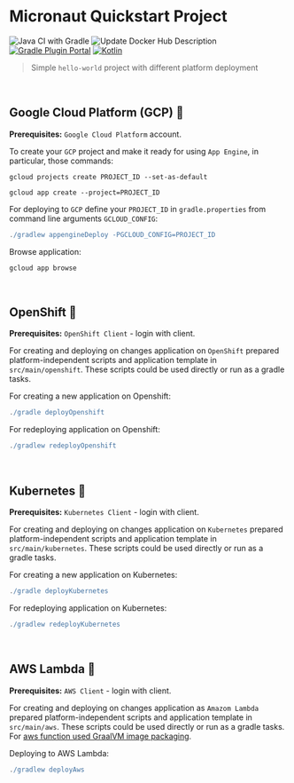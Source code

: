 # Micronaut Quickstart Project
![Java CI with Gradle](https://github.com/ElinaValieva/micronaut-quickstart/workflows/Java%20CI%20with%20Gradle/badge.svg?branch=master)
![Update Docker Hub Description](https://github.com/ElinaValieva/micronaut-quickstarts/workflows/Update%20Docker%20Hub%20Description/badge.svg?branch=master)
[![Gradle Plugin Portal](https://img.shields.io/maven-metadata/v/https/plugins.gradle.org/m2/com/google/cloud/tools/jib/com.google.cloud.tools.jib.gradle.plugin/maven-metadata.xml.svg?colorB=007ec6&label=gradle)](https://plugins.gradle.org/plugin/com.google.cloud.tools.jib)
[![Kotlin](https://img.shields.io/badge/Kotlin-1.3.72-orange.svg) ](https://kotlinlang.org/)
> Simple `hello-world` project with different platform deployment

&nbsp;
## Google Cloud Platform (GCP) 🚩
**Prerequisites:** `Google Cloud Platform` account. 

To create your `GCP` project and make it ready for using `App Engine`, in particular, those commands:
```shell
gcloud projects create PROJECT_ID --set-as-default

gcloud app create --project=PROJECT_ID
```

For deploying to `GCP` define your `PROJECT_ID` in `gradle.properties` from command line arguments `GCLOUD_CONFIG`: 

```gradle
./gradlew appengineDeploy -PGCLOUD_CONFIG=PROJECT_ID
```
Browse application:
```
gcloud app browse
```
&nbsp;

## OpenShift 🚩
**Prerequisites:** `OpenShift Client` - login with client. 

For creating and deploying on changes application on `OpenShift` prepared platform-independent scripts and application template in `src/main/openshift`. These scripts could be used directly or run as a gradle tasks.

For creating a new application on Openshift: 
```gradle
./gradle deployOpenshift
```
For redeploying application on Openshift: 
```gradle
./gradlew redeployOpenshift
```
&nbsp;

## Kubernetes 🚩
**Prerequisites:** `Kubernetes Client` - login with client. 

For creating and deploying on changes application on `Kubernetes` prepared platform-independent scripts and application template in `src/main/kubernetes`. These scripts could be used directly or run as a gradle tasks.

For creating a new application on Kubernetes: 
```gradle
./gradle deployKubernetes
```
For redeploying application on Kubernetes: 
```gradle
./gradlew redeployKubernetes
```
&nbsp;

## AWS Lambda 🚩
**Prerequisites:** `AWS Client` - login with client. 

For creating and deploying on changes application as `Amazom Lambda` prepared platform-independent scripts and application template in `src/main/aws`. These scripts could be used directly or run as a gradle tasks. For [aws function used GraalVM image packaging](https://github.com/micronaut-guides/micronaut-function-graalvm-aws-lambda-gateway). 

Deploying to AWS Lambda: 
```gradle
./gradlew deployAws
```

